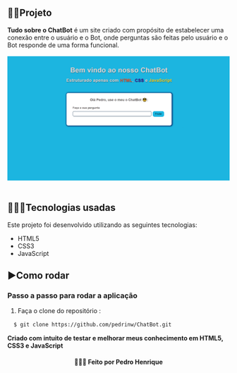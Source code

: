 ## 👨‍🏫Projeto
**Tudo sobre o ChatBot** é um site criado com propósito de estabelecer uma conexão entre o usuário e o Bot, onde perguntas são feitas pelo usuário e o Bot responde de uma forma funcional.
<br />
<br />
<img src="assets/home.png">
<br />
<br />

## 👨🏻‍💻Tecnologias usadas
Este projeto foi desenvolvido utilizando as seguintes tecnologias:
  * HTML5
  * CSS3
  * JavaScript

## ▶️Como rodar
  
 ### **Passo a passo para rodar a aplicação**  
1. Faça o clone do repositório :

```sh
  $ git clone https://github.com/pedrinw/ChatBot.git
```

**Criado com intuito de testar e melhorar meus conhecimento em HTML5, CSS3 e JavaScript**


<h4 align="center">
    👨🏻‍🚀 Feito por Pedro Henrique
</h4>
